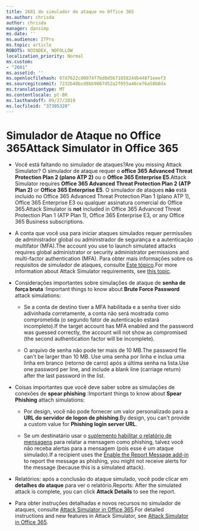 ```yaml
---
title: 2681 do simulador de ataque no Office 365
ms.author: chrisda
author: chrisda
manager: dansimp
ms.date: ''
ms.audience: ITPro
ms.topic: article
ROBOTS: NOINDEX, NOFOLLOW
localization_priority: Normal
ms.custom:
- "2681"
ms.assetid: ''
ms.openlocfilehash: 07d7622c00074f7bd0d567185824db448f1eeef3
ms.sourcegitcommit: 7232b48bcd8bb9867d52a2f055a46ce76a58b8da
ms.translationtype: MT
ms.contentlocale: pt-BR
ms.lasthandoff: 09/27/2019
ms.locfileid: "37305320"
---
```

# <a name="attack-simulator-in-office-365"></a><span data-ttu-id="c5749-102">Simulador de Ataque no Office 365</span><span class="sxs-lookup"><span data-stu-id="c5749-102">Attack Simulator in Office 365</span></span>

- <span data-ttu-id="c5749-103">Você está faltando no simulador de ataques?</span><span class="sxs-lookup"><span data-stu-id="c5749-103">Are you missing Attack Simulator?</span></span> <span data-ttu-id="c5749-104">O simulador de ataque requer o **office 365 Advanced Threat Protection Plan 2 (plano ATP 2)** ou o **Office 365 Enterprise E5**.</span><span class="sxs-lookup"><span data-stu-id="c5749-104">Attack Simulator requires **Office 365 Advanced Threat Protection Plan 2 (ATP Plan 2)** or **Office 365 Enterprise E5**.</span></span> <span data-ttu-id="c5749-105">O simulador de ataques **não** está incluído no Office 365 Advanced Threat Protection Plan 1 (plano ATP 1), Office 365 Enterprise E3 ou qualquer assinatura comercial do Office 365.</span><span class="sxs-lookup"><span data-stu-id="c5749-105">Attack Simulator is **not** included in Office 365 Advanced Threat Protection Plan 1 (ATP Plan 1), Office 365 Enterprise E3, or any Office 365 Business subscriptions.</span></span>

- <span data-ttu-id="c5749-106">A conta que você usa para iniciar ataques simulados requer permissões de administrador global ou administrador de segurança e a autenticação multifator (MFA).</span><span class="sxs-lookup"><span data-stu-id="c5749-106">The account you use to launch simulated attacks requires global administrator or security administrator permissions and multi-factor authentication (MFA).</span></span> <span data-ttu-id="c5749-107">Para obter mais informações sobre os requisitos de simulador de ataques, consulte [Este tópico](https://docs.microsoft.com/office365/securitycompliance/attack-simulator#before-you-begin).</span><span class="sxs-lookup"><span data-stu-id="c5749-107">For more information about Attack Simulator requirements, see [this topic](https://docs.microsoft.com/office365/securitycompliance/attack-simulator#before-you-begin).</span></span>

- <span data-ttu-id="c5749-108">Considerações importantes sobre simulações de ataque de **senha de força bruta** :</span><span class="sxs-lookup"><span data-stu-id="c5749-108">Important things to know about **Brute Force Password** attack simulations:</span></span>

  - <span data-ttu-id="c5749-109">Se a conta de destino tiver a MFA habilitada e a senha tiver sido adivinhada corretamente, a conta não será mostrada como comprometida (o segundo fator de autenticação estará incompleto).</span><span class="sxs-lookup"><span data-stu-id="c5749-109">If the target account has MFA enabled and the password was guessed correctly, the account will not show as compromised (the second authentication factor will be incomplete).</span></span>

  - <span data-ttu-id="c5749-110">O arquivo de senha não pode ter mais de 10 MB.</span><span class="sxs-lookup"><span data-stu-id="c5749-110">The password file can't be larger than 10 MB.</span></span> <span data-ttu-id="c5749-111">Use uma senha por linha e inclua uma linha em branco (retorno de carro) após a última senha na lista.</span><span class="sxs-lookup"><span data-stu-id="c5749-111">Use one password per line, and include a blank line (carriage return) after the last password in the list.</span></span>

- <span data-ttu-id="c5749-112">Coisas importantes que você deve saber sobre as simulações de conexões de **spear phishing** :</span><span class="sxs-lookup"><span data-stu-id="c5749-112">Important things to know about **Spear Phishing** attach simulations:</span></span>

  - <span data-ttu-id="c5749-113">Por design, você não pode fornecer um valor personalizado para a **URL do servidor de logon de phishing**.</span><span class="sxs-lookup"><span data-stu-id="c5749-113">By design, you can't provide a custom value for **Phishing login server URL**.</span></span>

  - <span data-ttu-id="c5749-114">Se um destinatário usar o [suplemento habilitar o relatório de mensagens](https://docs.microsoft.com/microsoft-365/security/office-365-security/enable-the-report-message-add-in) para relatar a mensagem como phishing, talvez você não receba alertas para a mensagem (pois esse é um ataque simulado).</span><span class="sxs-lookup"><span data-stu-id="c5749-114">If a recipient uses the [Enable the Report Message add-in](https://docs.microsoft.com/microsoft-365/security/office-365-security/enable-the-report-message-add-in) to report the message as phishing, you might not receive alerts for the message (because this is a simulated attack).</span></span>

- <span data-ttu-id="c5749-115">Relatórios: após a conclusão do ataque simulado, você pode clicar em **detalhes do ataque** para ver o relatório.</span><span class="sxs-lookup"><span data-stu-id="c5749-115">Reports: After the simulated attack is complete, you can click **Attack Details** to see the report.</span></span>

- <span data-ttu-id="c5749-116">Para obter instruções detalhadas e novos recursos no simulador de ataques, consulte [Attack Simulator in Office 365](https://docs.microsoft.com/microsoft-365/security/office-365-security/attack-simulator).</span><span class="sxs-lookup"><span data-stu-id="c5749-116">For detailed instructions and new features in Attack Simulator, see [Attack Simulator in Office 365](https://docs.microsoft.com/microsoft-365/security/office-365-security/attack-simulator).</span></span>
